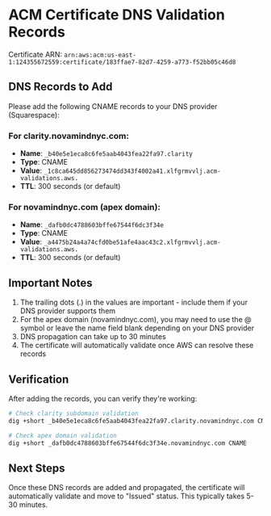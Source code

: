 # ACM Certificate DNS Validation Records

Certificate ARN: `arn:aws:acm:us-east-1:124355672559:certificate/183ffae7-82d7-4259-a773-f52bb05c46d8`

## DNS Records to Add

Please add the following CNAME records to your DNS provider (Squarespace):

### For clarity.novamindnyc.com:
- **Name**: `_b40e5e1eca8c6fe5aab4043fea22fa97.clarity`
- **Type**: CNAME
- **Value**: `_1c8ca645dd856273474dd343f4002a41.xlfgrmvvlj.acm-validations.aws.`
- **TTL**: 300 seconds (or default)

### For novamindnyc.com (apex domain):
- **Name**: `_dafb0dc4788603bffe67544f6dc3f34e`
- **Type**: CNAME
- **Value**: `_a4475b24a4a74cfd0be51afe4aac43c2.xlfgrmvvlj.acm-validations.aws.`
- **TTL**: 300 seconds (or default)

## Important Notes

1. The trailing dots (.) in the values are important - include them if your DNS provider supports them
2. For the apex domain (novamindnyc.com), you may need to use the @ symbol or leave the name field blank depending on your DNS provider
3. DNS propagation can take up to 30 minutes
4. The certificate will automatically validate once AWS can resolve these records

## Verification

After adding the records, you can verify they're working:

```bash
# Check clarity subdomain validation
dig +short _b40e5e1eca8c6fe5aab4043fea22fa97.clarity.novamindnyc.com CNAME

# Check apex domain validation  
dig +short _dafb0dc4788603bffe67544f6dc3f34e.novamindnyc.com CNAME
```

## Next Steps

Once these DNS records are added and propagated, the certificate will automatically validate and move to "Issued" status. This typically takes 5-30 minutes.